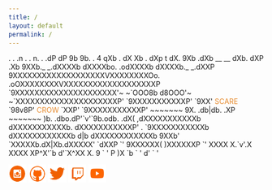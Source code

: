 ```yaml
---
title: /
layout: default
permalink: /
---
```

<p>
          .                                                      .
        .n                   .                 .                  n.
  .   .dP                  dP                   9b                 9b.    .
 4    qXb         .       dX                     Xb       .        dXp     t
dX.    9Xb      .dXb    __                         __    dXb.     dXP     .Xb
9XXb._       _.dXXXXb dXXXXbo.                 .odXXXXb dXXXXb._       _.dXXP
 9XXXXXXXXXXXXXXXXXXXVXXXXXXXXOo.           .oOXXXXXXXXVXXXXXXXXXXXXXXXXXXXP
  `9XXXXXXXXXXXXXXXXXXXXX'~   ~`OOO8b   d8OOO'~   ~`XXXXXXXXXXXXXXXXXXXXXP'
    `9XXXXXXXXXXXP' `9XX'  <p1 style="color:#e78d32;display:inline">SCARE</p1>    `98v8P'  <p1 style="color:#e78d32;display:inline">CROW</p1>    `XXP' `9XXXXXXXXXXXP'
        ~~~~~~~       9X.          .db|db.          .XP       ~~~~~~~
                        )b.  .dbo.dP'`v'`9b.odb.  .dX(
                      ,dXXXXXXXXXXXb     dXXXXXXXXXXXb.
                     dXXXXXXXXXXXP'   .   `9XXXXXXXXXXXb
                    dXXXXXXXXXXXXb   d|b   dXXXXXXXXXXXXb
                    9XXb'   `XXXXXb.dX|Xb.dXXXXX'   `dXXP
                     `'      9XXXXXX(   )XXXXXXP      `'
                              XXXX X.`v'.X XXXX
                              XP^X'`b   d'`X^XX
                              X. 9  `   '  P )X
                              `b  `       '  d'
                               `             '
</p>
<p style="text-align:center">
<p style="display:inline" href="https://www.instagram.com/iamscarecrow17/"><img src="./img/Social_Icons/insta.png"  width="7%" height=auto alt="insta"></p>  <img style="display:inline" src="./img/Social_Icons/github.png" href="https://github.com/0x5c4r3" width="7%" height=auto alt="github">   <img style="display:inline" src="./img/Social_Icons/twitter.png" href="https://twitter.com/iamscarecrow1" width="7%" height=auto alt="twitter">   <img style="display:inline" src="./img/Social_Icons/twitch.png" width="7%" height=auto alt="twitch">   <img style="display:inline" src="./img/Social_Icons/youtube.png" href="https://www.youtube.com/channel/UCcYc_cJZDhYXPm2hpM7ZqwA" width="7%" height=auto alt="youtube">
</p>
